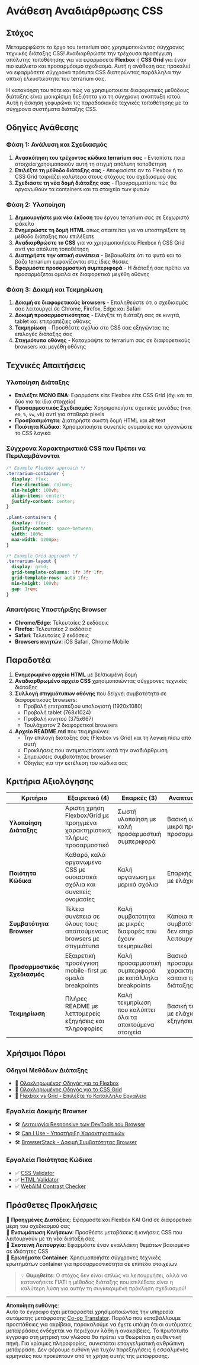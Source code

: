 <!--
CO_OP_TRANSLATOR_METADATA:
{
  "original_hash": "bee6762d4092a13fc7c338814963f980",
  "translation_date": "2025-10-23T20:17:58+00:00",
  "source_file": "3-terrarium/2-intro-to-css/assignment.md",
  "language_code": "el"
}
-->
# Ανάθεση Αναδιάρθρωσης CSS

## Στόχος

Μεταμορφώστε το έργο του terrarium σας χρησιμοποιώντας σύγχρονες τεχνικές διάταξης CSS! Αναδιαρθρώστε την τρέχουσα προσέγγιση απόλυτης τοποθέτησης για να εφαρμόσετε **Flexbox** ή **CSS Grid** για έναν πιο ευέλικτο και προσαρμόσιμο σχεδιασμό. Αυτή η ανάθεση σας προκαλεί να εφαρμόσετε σύγχρονα πρότυπα CSS διατηρώντας παράλληλα την οπτική ελκυστικότητα του terrarium σας.

Η κατανόηση του πότε και πώς να χρησιμοποιείτε διαφορετικές μεθόδους διάταξης είναι μια κρίσιμη δεξιότητα για τη σύγχρονη ανάπτυξη ιστού. Αυτή η άσκηση γεφυρώνει τις παραδοσιακές τεχνικές τοποθέτησης με τα σύγχρονα συστήματα διάταξης CSS.

## Οδηγίες Ανάθεσης

### Φάση 1: Ανάλυση και Σχεδιασμός
1. **Ανασκόπηση του τρέχοντος κώδικα terrarium σας** - Εντοπίστε ποια στοιχεία χρησιμοποιούν αυτή τη στιγμή απόλυτη τοποθέτηση
2. **Επιλέξτε τη μέθοδο διάταξης σας** - Αποφασίστε αν το Flexbox ή το CSS Grid ταιριάζει καλύτερα στους στόχους του σχεδιασμού σας
3. **Σχεδιάστε τη νέα δομή διάταξης σας** - Προγραμματίστε πώς θα οργανωθούν τα containers και τα στοιχεία των φυτών

### Φάση 2: Υλοποίηση
1. **Δημιουργήστε μια νέα έκδοση** του έργου terrarium σας σε ξεχωριστό φάκελο
2. **Ενημερώστε τη δομή HTML** όπως απαιτείται για να υποστηρίξετε τη μέθοδο διάταξης που επιλέξατε
3. **Αναδιαρθρώστε το CSS** για να χρησιμοποιήσετε Flexbox ή CSS Grid αντί για απόλυτη τοποθέτηση
4. **Διατηρήστε την οπτική συνέπεια** - Βεβαιωθείτε ότι τα φυτά και το βάζο terrarium εμφανίζονται στις ίδιες θέσεις
5. **Εφαρμόστε προσαρμοστική συμπεριφορά** - Η διάταξή σας πρέπει να προσαρμόζεται ομαλά σε διαφορετικά μεγέθη οθόνης

### Φάση 3: Δοκιμή και Τεκμηρίωση
1. **Δοκιμή σε διαφορετικούς browsers** - Επαληθεύστε ότι ο σχεδιασμός σας λειτουργεί σε Chrome, Firefox, Edge και Safari
2. **Δοκιμή προσαρμοστικότητας** - Ελέγξτε τη διάταξή σας σε κινητά, tablet και επιτραπέζιες οθόνες
3. **Τεκμηρίωση** - Προσθέστε σχόλια στο CSS σας εξηγώντας τις επιλογές διάταξης σας
4. **Στιγμιότυπα οθόνης** - Καταγράψτε το terrarium σας σε διαφορετικούς browsers και μεγέθη οθόνης

## Τεχνικές Απαιτήσεις

### Υλοποίηση Διάταξης
- **Επιλέξτε ΜΟΝΟ ΕΝΑ**: Εφαρμόστε είτε Flexbox είτε CSS Grid (όχι και τα δύο για τα ίδια στοιχεία)
- **Προσαρμοστικός Σχεδιασμός**: Χρησιμοποιήστε σχετικές μονάδες (`rem`, `em`, `%`, `vw`, `vh`) αντί για σταθερά pixels
- **Προσβασιμότητα**: Διατηρήστε σωστή δομή HTML και alt text
- **Ποιότητα Κώδικα**: Χρησιμοποιήστε συνεπείς ονομασίες και οργανώστε το CSS λογικά

### Σύγχρονα Χαρακτηριστικά CSS που Πρέπει να Περιλαμβάνονται
```css
/* Example Flexbox approach */
.terrarium-container {
  display: flex;
  flex-direction: column;
  min-height: 100vh;
  align-items: center;
  justify-content: center;
}

.plant-containers {
  display: flex;
  justify-content: space-between;
  width: 100%;
  max-width: 1200px;
}

/* Example Grid approach */
.terrarium-layout {
  display: grid;
  grid-template-columns: 1fr 3fr 1fr;
  grid-template-rows: auto 1fr;
  min-height: 100vh;
  gap: 1rem;
}
```

### Απαιτήσεις Υποστήριξης Browser
- **Chrome/Edge**: Τελευταίες 2 εκδόσεις
- **Firefox**: Τελευταίες 2 εκδόσεις  
- **Safari**: Τελευταίες 2 εκδόσεις
- **Browsers κινητών**: iOS Safari, Chrome Mobile

## Παραδοτέα

1. **Ενημερωμένο αρχείο HTML** με βελτιωμένη δομή
2. **Αναδιαρθρωμένο αρχείο CSS** χρησιμοποιώντας σύγχρονες τεχνικές διάταξης
3. **Συλλογή στιγμιότυπων οθόνης** που δείχνει συμβατότητα σε διαφορετικούς browsers:
   - Προβολή επιτραπέζιου υπολογιστή (1920x1080)
   - Προβολή tablet (768x1024) 
   - Προβολή κινητού (375x667)
   - Τουλάχιστον 2 διαφορετικοί browsers
4. **Αρχείο README.md** που τεκμηριώνει:
   - Την επιλογή διάταξης σας (Flexbox vs Grid) και τη λογική πίσω από αυτή
   - Προκλήσεις που αντιμετωπίσατε κατά την αναδιάρθρωση
   - Σημειώσεις συμβατότητας browser
   - Οδηγίες για την εκτέλεση του κώδικα σας

## Κριτήρια Αξιολόγησης

| Κριτήριο | Εξαιρετικό (4) | Επαρκές (3) | Αναπτυσσόμενο (2) | Αρχικό (1) |
|----------|---------------|----------------|---------------|---------------|
| **Υλοποίηση Διάταξης** | Άριστη χρήση Flexbox/Grid με προηγμένα χαρακτηριστικά; πλήρως προσαρμοστικό | Σωστή υλοποίηση με καλή προσαρμοστική συμπεριφορά | Βασική υλοποίηση με μικρά προβλήματα προσαρμοστικότητας | Ελλιπής ή λανθασμένη υλοποίηση διάταξης |
| **Ποιότητα Κώδικα** | Καθαρό, καλά οργανωμένο CSS με ουσιαστικά σχόλια και συνεπείς ονομασίες | Καλή οργάνωση με μερικά σχόλια | Επαρκής οργάνωση με ελάχιστα σχόλια | Κακή οργάνωση; δύσκολο να κατανοηθεί |
| **Συμβατότητα Browser** | Τέλεια συνέπεια σε όλους τους απαιτούμενους browsers με στιγμιότυπα | Καλή συμβατότητα με μικρές διαφορές που έχουν τεκμηριωθεί | Κάποια προβλήματα συμβατότητας που δεν επηρεάζουν τη λειτουργικότητα | Σοβαρά προβλήματα συμβατότητας ή έλλειψη δοκιμών |
| **Προσαρμοστικός Σχεδιασμός** | Εξαιρετική προσέγγιση mobile-first με ομαλά breakpoints | Καλή προσαρμοστική συμπεριφορά με κατάλληλα breakpoints | Βασικά προσαρμοστικά χαρακτηριστικά με κάποια προβλήματα διάταξης | Περιορισμένη ή ελαττωματική προσαρμοστική συμπεριφορά |
| **Τεκμηρίωση** | Πλήρες README με λεπτομερείς εξηγήσεις και πληροφορίες | Καλή τεκμηρίωση που καλύπτει όλα τα απαιτούμενα στοιχεία | Βασική τεκμηρίωση με ελάχιστες εξηγήσεις | Ελλιπής ή ανύπαρκτη τεκμηρίωση |

## Χρήσιμοι Πόροι

### Οδηγοί Μεθόδων Διάταξης
- 📖 [Ολοκληρωμένος Οδηγός για το Flexbox](https://css-tricks.com/snippets/css/a-guide-to-flexbox/)
- 📖 [Ολοκληρωμένος Οδηγός για το CSS Grid](https://css-tricks.com/snippets/css/complete-guide-grid/)
- 📖 [Flexbox vs Grid - Επιλέξτε το Κατάλληλο Εργαλείο](https://blog.webdevsimplified.com/2022-11/flexbox-vs-grid/)

### Εργαλεία Δοκιμής Browser
- 🛠️ [Λειτουργία Responsive των DevTools του Browser](https://developer.chrome.com/docs/devtools/device-mode/)
- 🛠️ [Can I Use - Υποστήριξη Χαρακτηριστικών](https://caniuse.com/)
- 🛠️ [BrowserStack - Δοκιμή Συμβατότητας Browser](https://www.browserstack.com/)

### Εργαλεία Ποιότητας Κώδικα
- ✅ [CSS Validator](https://jigsaw.w3.org/css-validator/)
- ✅ [HTML Validator](https://validator.w3.org/)
- ✅ [WebAIM Contrast Checker](https://webaim.org/resources/contrastchecker/)

## Πρόσθετες Προκλήσεις

🌟 **Προηγμένες Διατάξεις**: Εφαρμόστε και Flexbox ΚΑΙ Grid σε διαφορετικά μέρη του σχεδιασμού σας  
🌟 **Ενσωμάτωση Κινήσεων**: Προσθέστε μεταβάσεις ή κινήσεις CSS που λειτουργούν με τη νέα διάταξη σας  
🌟 **Σκοτεινή Λειτουργία**: Εφαρμόστε έναν εναλλάκτη θεμάτων βασισμένο σε ιδιότητες CSS  
🌟 **Ερωτήματα Container**: Χρησιμοποιήστε σύγχρονες τεχνικές ερωτημάτων container για προσαρμοστικότητα σε επίπεδο στοιχείων  

> 💡 **Θυμηθείτε**: Ο στόχος δεν είναι απλώς να λειτουργήσει, αλλά να κατανοήσετε ΓΙΑΤΙ η μέθοδος διάταξης που επιλέξατε είναι η καλύτερη λύση για αυτήν τη συγκεκριμένη πρόκληση σχεδιασμού!

---

**Αποποίηση ευθύνης**:  
Αυτό το έγγραφο έχει μεταφραστεί χρησιμοποιώντας την υπηρεσία αυτόματης μετάφρασης [Co-op Translator](https://github.com/Azure/co-op-translator). Παρόλο που καταβάλλουμε προσπάθειες για ακρίβεια, παρακαλούμε να έχετε υπόψη ότι οι αυτόματες μεταφράσεις ενδέχεται να περιέχουν λάθη ή ανακρίβειες. Το πρωτότυπο έγγραφο στη μητρική του γλώσσα θα πρέπει να θεωρείται η αυθεντική πηγή. Για κρίσιμες πληροφορίες, συνιστάται επαγγελματική ανθρώπινη μετάφραση. Δεν φέρουμε ευθύνη για τυχόν παρεξηγήσεις ή εσφαλμένες ερμηνείες που προκύπτουν από τη χρήση αυτής της μετάφρασης.